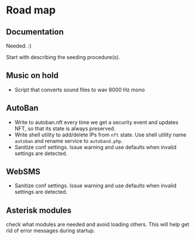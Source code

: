 # Road map

## Documentation

Needed. :)

Start with describing the seeding procedure(s).

## Music on hold

- Script that converts sound files to wav 8000 Hz mono

## AutoBan

- Write to autoban.nft every time we get a security event and updates NFT, so that its state is always preserved.
- Write shell utility to add/delete IPs from `nft` state. Use shell utility name `autoban` and rename service to `autoband.php`.
- Sanitize conf settings. Issue warning and use defaults when invalid settings are detected.

## WebSMS

- Sanitize conf settings. Issue warning and use defaults when invalid settings are detected.

## Asterisk modules

check what modules are needed and avoid loading others. This will help get rid of error messages during startup.
